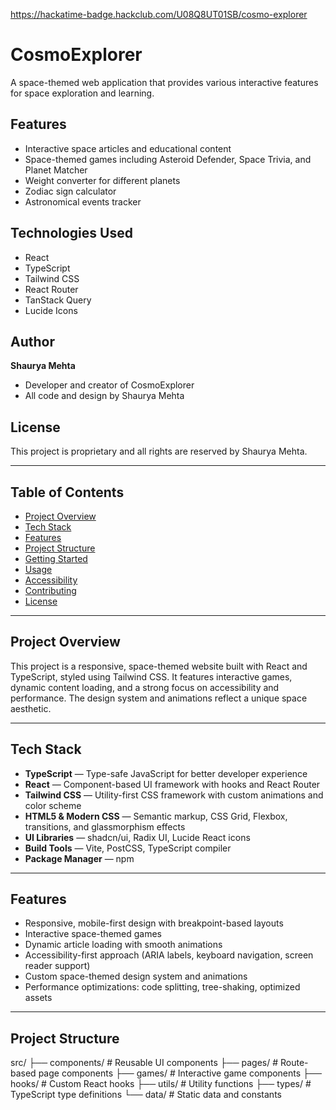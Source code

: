 https://hackatime-badge.hackclub.com/U08Q8UT01SB/cosmo-explorer
# CosmoExplorer

A space-themed web application that provides various interactive features for space exploration and learning.

## Features

- Interactive space articles and educational content
- Space-themed games including Asteroid Defender, Space Trivia, and Planet Matcher
- Weight converter for different planets
- Zodiac sign calculator
- Astronomical events tracker

## Technologies Used

- React
- TypeScript
- Tailwind CSS
- React Router
- TanStack Query
- Lucide Icons

## Author

**Shaurya Mehta**
- Developer and creator of CosmoExplorer
- All code and design by Shaurya Mehta

## License

This project is proprietary and all rights are reserved by Shaurya Mehta.

---

## Table of Contents

- [Project Overview](#project-overview)  
- [Tech Stack](#tech-stack)  
- [Features](#features)  
- [Project Structure](#project-structure)  
- [Getting Started](#getting-started)  
- [Usage](#usage)  
- [Accessibility](#accessibility)  
- [Contributing](#contributing)  
- [License](#license)  

---

## Project Overview

This project is a responsive, space-themed website built with React and TypeScript, styled using Tailwind CSS. It features interactive games, dynamic content loading, and a strong focus on accessibility and performance. The design system and animations reflect a unique space aesthetic.

---

## Tech Stack

- **TypeScript** — Type-safe JavaScript for better developer experience  
- **React** — Component-based UI framework with hooks and React Router  
- **Tailwind CSS** — Utility-first CSS framework with custom animations and color scheme  
- **HTML5 & Modern CSS** — Semantic markup, CSS Grid, Flexbox, transitions, and glassmorphism effects  
- **UI Libraries** — shadcn/ui, Radix UI, Lucide React icons  
- **Build Tools** — Vite, PostCSS, TypeScript compiler  
- **Package Manager** — npm  

---

## Features

- Responsive, mobile-first design with breakpoint-based layouts  
- Interactive space-themed games  
- Dynamic article loading with smooth animations  
- Accessibility-first approach (ARIA labels, keyboard navigation, screen reader support)  
- Custom space-themed design system and animations  
- Performance optimizations: code splitting, tree-shaking, optimized assets  

---

## Project Structure
src/
├── components/ # Reusable UI components
├── pages/ # Route-based page components
├── games/ # Interactive game components
├── hooks/ # Custom React hooks
├── utils/ # Utility functions
├── types/ # TypeScript type definitions
└── data/ # Static data and constants

